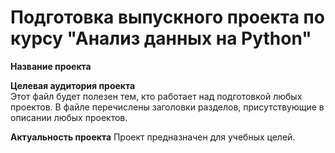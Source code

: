 # Подготовка выпускного проекта по курсу "Анализ данных на Python"
**Название проекта**   

**Целевая аудитория проекта**  
Этот файл будет полезен тем, кто работает над подготовкой любых проектов. В 
файле перечислены заголовки разделов, присутствующие в описании любых проектов.

**Актуальность проекта** 
Проект предназначен для учебных целей. 

 


